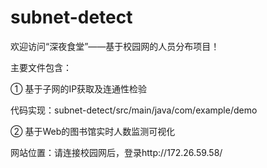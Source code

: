 # subnet-detect
欢迎访问“深夜食堂”——基于校园网的人员分布项目！



主要文件包含：

① 基于子网的IP获取及连通性检验   

代码实现：subnet-detect/src/main/java/com/example/demo


② 基于Web的图书馆实时人数监测可视化   

网站位置：请连接校园网后，登录http://172.26.59.58/

